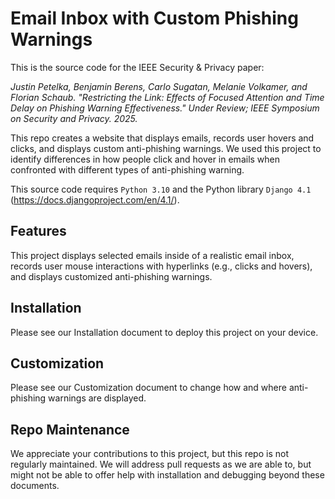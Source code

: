 # Email Inbox with Custom Phishing Warnings

This is the source code for the IEEE Security & Privacy paper: 

*Justin Petelka, Benjamin Berens, Carlo Sugatan, Melanie Volkamer, and Florian Schaub. "Restricting the Link: Effects of Focused Attention and Time Delay on Phishing Warning Effectiveness." Under Review; IEEE Symposium on Security and Privacy. 2025.*

This repo creates a website that displays emails, records user hovers and clicks, and displays custom anti-phishing warnings. We used this project to identify differences in how people click and hover in emails when confronted with different types of anti-phishing warning.

This source code requires `Python 3.10` and the Python library `Django 4.1` (https://docs.djangoproject.com/en/4.1/).

## Features
This project displays selected emails inside of a realistic email inbox, records user mouse interactions with hyperlinks (e.g., clicks and hovers), and displays customized anti-phishing warnings.

## Installation
Please see our Installation document to deploy this project on your device.

## Customization
Please see our Customization document to change how and where anti-phishing warnings are displayed.

## Repo Maintenance
We appreciate your contributions to this project, but this repo is not regularly maintained. We will address pull requests as we are able to, but might not be able to offer help with installation and debugging beyond these documents.


